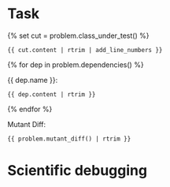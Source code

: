 # Task

{% set cut = problem.class_under_test() %}
```{{ cut.language }} {{ cut.name }}
{{ cut.content | rtrim | add_line_numbers }}
```
{% for dep in problem.dependencies() %}

{{ dep.name }}:
```{{ dep.language }} {{ dep.name }}
{{ dep.content | rtrim }}
```
{% endfor %}

Mutant Diff:
```diff {{ mutant.diff }}
{{ problem.mutant_diff() | rtrim }}
```

# Scientific debugging
